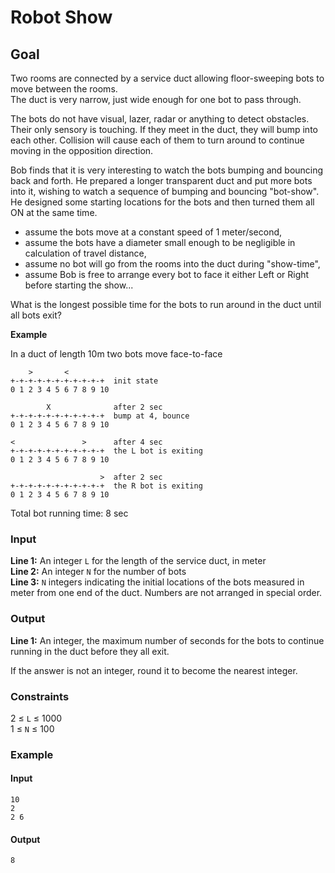 # Robot Show

## Goal

Two rooms are connected by a service duct allowing floor-sweeping bots to move between the rooms.  
The duct is very narrow, just wide enough for one bot to pass through.  

The bots do not have visual, lazer, radar or anything to detect obstacles. Their only sensory is touching. If they meet in the duct, they will bump into each other. Collision will cause each of them to turn around to continue moving in the opposition direction.  

Bob finds that it is very interesting to watch the bots bumping and bouncing back and forth. He prepared a longer transparent duct and put more bots into it, wishing to watch a sequence of bumping and bouncing "bot-show". He designed some starting locations for the bots and then turned them all ON at the same time.  

- assume the bots move at a constant speed of 1 meter/second,  
- assume the bots have a diameter small enough to be negligible in calculation of travel distance,  
- assume no bot will go from the rooms into the duct during "show-time",  
- assume Bob is free to arrange every bot to face it either Left or Right before starting the show...  

What is the longest possible time for the bots to run around in the duct until all bots exit?  

**Example**  

In a duct of length 10m two bots move face-to-face

```
    >       <
+-+-+-+-+-+-+-+-+-+-+  init state
0 1 2 3 4 5 6 7 8 9 10

        X              after 2 sec
+-+-+-+-+-+-+-+-+-+-+  bump at 4, bounce
0 1 2 3 4 5 6 7 8 9 10

<               >      after 4 sec
+-+-+-+-+-+-+-+-+-+-+  the L bot is exiting
0 1 2 3 4 5 6 7 8 9 10

                    >  after 2 sec
+-+-+-+-+-+-+-+-+-+-+  the R bot is exiting
0 1 2 3 4 5 6 7 8 9 10
```

Total bot running time: 8 sec

### Input

**Line 1:** An integer `L` for the length of the service duct, in meter  
**Line 2:** An integer `N` for the number of bots  
**Line 3:** `N` integers indicating the initial locations of the bots measured in meter from one end of the duct. Numbers are not arranged in special order.

### Output

**Line 1:** An integer, the maximum number of seconds for the bots to continue running in the duct before they all exit.  

If the answer is not an integer, round it to become the nearest integer.

### Constraints

2 ≤ `L` ≤ 1000  
1 ≤ `N` ≤ 100

### Example

#### Input

```
10
2
2 6
```

#### Output

```
8
```
